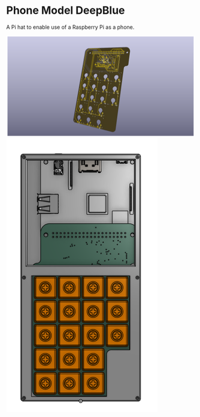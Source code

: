 # Phone Model DeepBlue

A Pi hat to enable use of a Raspberry Pi as a phone. 

![](./Images/pcbrender.png)
![](./Images/arrangement.png)
